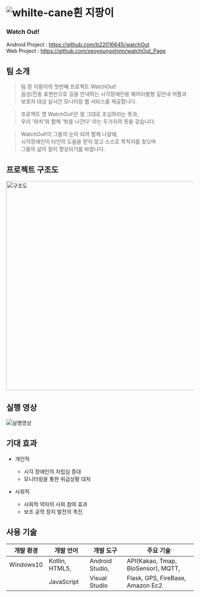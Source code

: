 # ![whilte-cane](https://user-images.githubusercontent.com/71977525/191894811-be59e96f-c115-4abd-8e04-8ed279aa36a4.png)흰 지팡이

### **Watch Out!**  
Android Project : https://github.com/b22016645/watchOut  
Web Project : https://github.com/seoyoungshinn/watchOut_Page    

## 팀 소개
  
> 팀 흰 지팡이의 첫번째 프로젝트 WatchOut!  
음성/진동 표현만으로 길을 안내하는 시각장애인용 웨어러블형 길안내 어플과   
보호자 대상 실시간 모니터링 웹 서비스를 제공합니다.  

> 프로젝트 명 WatchOut!은 말 그대로 조심하라는 뜻과,  
우리 '와치'와 함께 '밖을 나간다' 라는 두가지의 뜻을 갖습니다.  

> WatchOut!이 그들의 눈이 되어 함께 나갈때,  
시각장애인이 타인의 도움을 받지 않고 스스로 목적지를 찾으며  
그들의 삶의 질이 향상되기를 바랍니다.  

## 프로젝트 구조도

<img width="563" alt="구조도" src="https://user-images.githubusercontent.com/71977525/191685876-086e6490-e68b-4fb7-8aa2-0db1aa4acea6.png">

## 실행 영상
  
![실행영상](https://user-images.githubusercontent.com/71977525/191682933-1651338a-8b5b-4eac-8cfa-2faba633cdee.gif)

## 기대 효과

* 개인적
  * 시각 장애인의 자립심 증대
  * 모니터링을 통한 위급상황 대처

* 사회적
  * 사회적 약자의 사회 참여 효과
  * 보조 공학 장치 발전의 촉진    

## 사용 기술

| 개발 환경 | 개발 언어 | 개발 도구 |주요 기술|
|-----|-----|----|------|
| Windows10 |Kotlin, HTML5,|Android Studio,|API(Kakao, Tmap, BioSensor), MQTT,|
||JavaScript|Visual Studio |Flask, GPS, FireBase, Amazon Ec2|
